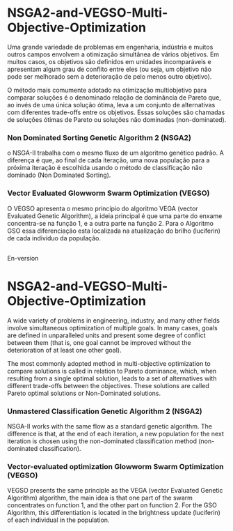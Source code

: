 # NSGA2-and-VEGSO-Multi-Objective-Optimization

Uma grande variedade de problemas em engenharia, indústria e muitos outros campos envolvem a otimização simultânea de vários objetivos. Em muitos casos, os objetivos são definidos em unidades incomparáveis e apresentam algum grau de conflito entre eles (ou seja, um objetivo não pode ser melhorado sem a deterioração de pelo menos outro objetivo).

O método mais comumente adotado na otimização multiobjetivo para comparar soluções é o denominado relação de dominância de Pareto que, ao invés de uma única solução ótima, leva a um conjunto de alternativas com diferentes trade-offs entre os objetivos. 
Essas soluções são chamadas de soluções ótimas de Pareto ou soluções não dominadas (non-dominated).

### Non Dominated Sorting Genetic Algorithm 2 (NSGA2)

o NSGA-II trabalha com o mesmo fluxo de um algoritmo genético padrão. 
A diferença é que, ao final de cada iteração, uma nova população para a próxima iteração é escolhida usando o método de classificação não dominado (Non Dominated Sorting).

### Vector Evaluated Glowworm Swarm Optimization (VEGSO)

O VEGSO apresenta o mesmo princípio do algoritmo VEGA (vector Evaluated Genetic Algorithm), a ideia principal é que uma parte do enxame concentra-se na função 1, e a outra parte na função 2.
Para o Algoritmo GSO essa diferenciação esta localizada na atualização do brilho (luciferin) de cada indivíduo da população.


##

En-version

# NSGA2-and-VEGSO-Multi-Objective-Optimization

A wide variety of problems in engineering, industry, and many other fields involve simultaneous optimization of multiple goals. In many cases, goals are defined in unparalleled units and present some degree of conflict between them (that is, one goal cannot be improved without the deterioration of at least one other goal).

The most commonly adopted method in multi-objective optimization to compare solutions is called in relation to Pareto dominance, which, when resulting from a single optimal solution, leads to a set of alternatives with different trade-offs between the objectives.
These solutions are called Pareto optimal solutions or Non-Dominated solutions.

### Unmastered Classification Genetic Algorithm 2 (NSGA2)

NSGA-II works with the same flow as a standard genetic algorithm.
The difference is that, at the end of each iteration, a new population for the next iteration is chosen using the non-dominated classification method (non-dominated classification).

### Vector-evaluated optimization Glowworm Swarm Optimization (VEGSO)

VEGSO presents the same principle as the VEGA (vector Evaluated Genetic Algorithm) algorithm, the main idea is that one part of the swarm concentrates on function 1, and the other part on function 2.
For the GSO Algorithm, this differentiation is located in the brightness update (luciferin) of each individual in the population.
